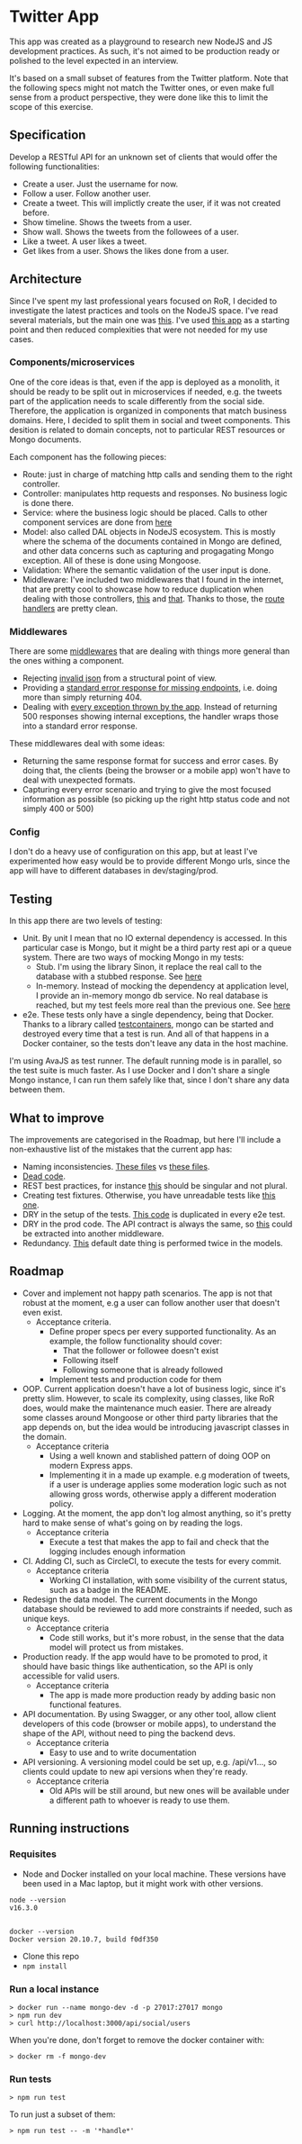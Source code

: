 # Twitter App

This app was created as a playground to research new NodeJS and JS development practices. As such, it's not aimed to be production ready or polished to the level expected in an interview. 

It's based on a small subset of features from the Twitter platform. Note that the following specs might not match the Twitter ones, or even make full sense from a product perspective, they were done like this to limit the scope of this exercise.

## Specification

Develop a RESTful API for an unknown set of clients that would offer the following functionalities:

- Create a user. Just the username for now.
- Follow a user. Follow another user.
- Create a tweet. This will implictly create the user, if it was not created before.
- Show timeline. Shows the tweets from a user.
- Show wall. Shows the tweets from the followees of a user.
- Like a tweet. A user likes a tweet.
- Get likes from a user. Shows the likes done from a user.

## Architecture

Since I've spent my last professional years focused on RoR, I decided to investigate the latest practices and tools on the NodeJS space. I've read several materials, but the main one was [this](https://github.com/goldbergyoni/nodebestpractices). I've used [this app](https://github.com/sujeet-agrahari/population-comparison) as a starting point and then reduced complexities that were not needed for my use cases.

### Components/microservices

One of the core ideas is that, even if the app is deployed as a monolith, it should be ready to be split out in microservices if needed, e.g. the tweets part of the application needs to scale differently from the social side. Therefore, the application is organized in components that match business domains. Here, I decided to split them in social and tweet components. This desition is related to domain concepts, not to particular REST resources or Mongo documents.

Each component has the following pieces:

- Route: just in charge of matching http calls and sending them to the right controller.
- Controller: manipulates http requests and responses. No business logic is done there.
- Service: where the business logic should be placed. Calls to other component services are done from [here](https://github.com/dmesu/twitter-clone/blob/master/src/components/tweet/tweet.service.js#L17)
- Model: also called DAL objects in NodeJS ecosystem. This is mostly where the schema of the documents contained in Mongo are defined, and other data concerns such as capturing and progagating Mongo exception. All of these is done using Mongoose.
- Validation: Where the semantic validation of the user input is done.
- Middleware: I've included two middlewares that I found in the internet, that are pretty cool to showcase how to reduce duplication when dealing with those controllers, [this](https://github.com/dmesu/twitter-clone/blob/master/src/middlewares/handle-request.js) and [that](https://github.com/dmesu/twitter-clone/blob/master/src/middlewares/handle-validator.js). Thanks to those, the [route handlers](https://github.com/dmesu/twitter-clone/blob/master/src/components/social/social.routes.js#L17) are pretty clean.


### Middlewares

There are some [middlewares](https://github.com/dmesu/twitter-clone/tree/master/src/middlewares) that are dealing with things more general than the ones withing a component.

- Rejecting [invalid json](https://github.com/dmesu/twitter-clone/blob/master/src/middlewares/handle-invalid-json.js) from a structural point of view.
- Providing a [standard error response for missing endpoints](https://github.com/dmesu/twitter-clone/blob/master/src/middlewares/handle-missing-path.js), i.e. doing more than simply returning 404.
- Dealing with [every exception thrown by the app](https://github.com/dmesu/twitter-clone/blob/master/src/middlewares/handle-errors.js). Instead of returning 500 responses showing internal exceptions, the handler wraps those into a standard error response.

These middlewares deal with some ideas:

- Returning the same response format for success and error cases. By doing that, the clients (being the browser or a mobile app) won't have to deal with unexpected formats.
- Capturing every error scenario and trying to give the most focused information as possible (so picking up the right http status code and not simply 400 or 500)
### Config

I don't do a heavy use of configuration on this app, but at least I've experimented how easy would be to provide different Mongo urls, since the app will have to different databases in dev/staging/prod.

## Testing

In this app there are two levels of testing:
- Unit. By unit I mean that no IO external dependency is accessed. In this particular case is Mongo, but it might be a third party rest api or a queue system. There are two ways of mocking Mongo in my tests:
    - Stub. I'm using the library Sinon, it replace the real call to the database with a stubbed response. See [here](https://github.com/dmesu/twitter-clone/blob/master/test/components/social/users.unit.stub.test.js#L31)
    - In-memory. Instead of mocking the dependency at application level, I provide an in-memory mongo db service. No real database is reached, but my test feels more real than the previous one. See [here](https://github.com/dmesu/twitter-clone/blob/master/test/components/social/users.unit.in-memory.test.js#L3)
- e2e. These tests only have a single dependency, being that Docker. Thanks to a library called [testcontainers](https://github.com/dmesu/twitter-clone/blob/master/test/components/social/users.e2e.test.js#L11), mongo can be started and destroyed every time that a test is run. And all of that happens in a Docker container, so the tests don't leave any data in the host machine.

I'm using AvaJS as test runner. The default running mode is in parallel, so the test suite is much faster. As I use Docker and I don't share a single Mongo instance, I can run them safely like that, since I don't share any data between them.

## What to improve

The improvements are categorised in the Roadmap, but here I'll include a non-exhaustive list of the mistakes that the current app has:

- Naming inconsistencies. [These files](https://github.com/dmesu/twitter-clone/tree/ss_sample_project/src/middlewares) vs [these files](https://github.com/dmesu/twitter-clone/tree/ss_sample_project/src/components/social).
- [Dead code](https://github.com/dmesu/twitter-clone/blob/ss_sample_project/src/middlewares/handle-errors.js#L4). 
- REST best practices, for instance [this](https://github.com/dmesu/twitter-clone/tree/ss_sample_project/src/components/social/social.routes.js#L16) should be singular and not plural.
- Creating test fixtures. Otherwise, you have unreadable tests like [this one](https://github.com/dmesu/twitter-clone/tree/ss_sample_project/test/components/tweet/wall.e2e.test.js#L28).
- DRY in the setup of the tests. [This code](https://github.com/dmesu/twitter-clone/tree/ss_sample_project/test/components/tweet/wall.e2e.test.js#L12) is duplicated in every e2e test.
- DRY in the prod code. The API contract is always the same, so [this](https://github.com/dmesu/twitter-clone/tree/ss_sample_project/src/components/social/social.controller.js#L6) could be extracted into another middleware.
- Redundancy. [This](https://github.com/dmesu/twitter-clone/tree/ss_sample_project/src/components/social/model/follower.js#L17) default date thing is performed twice in the models.

## Roadmap

- Cover and implement not happy path scenarios. The app is not that robust at the moment, e.g a user can follow another user that doesn't even exist.
    - Acceptance criteria. 
        - Define proper specs per every supported functionality. As an example, the follow functionality should cover:
            - That the follower or followee doesn't exist
            - Following itself
            - Following someone that is already followed
        - Implement tests and production code for them
- OOP. Current application doesn't have a lot of business logic, since it's pretty slim. However, to scale its complexity, using classes, like RoR does, would make the maintenance much easier. There are already some classes around Mongoose or other third party libraries that the app depends on, but the idea would be introducing javascript classes in the domain.
    - Acceptance criteria 
        - Using a well known and stablished pattern of doing OOP on modern Express apps.
        - Implementing it in a made up example. e.g moderation of tweets, if a user is underage applies some moderation logic such as not allowing gross words, otherwise apply a different moderation policy. 
- Logging. At the moment, the app don't log almost anything, so it's pretty hard to make sense of what's going on by reading the logs. 
    - Acceptance criteria 
        - Execute a test that makes the app to fail and check that the logging includes enough information
- CI. Adding CI, such as CircleCI, to execute the tests for every commit.
    - Acceptance criteria
        - Working CI installation, with some visibility of the current status, such as a badge in the README.
- Redesign the data model. The current documents in the Mongo database should be reviewed to add more constraints if needed, such as unique keys.
    - Acceptance criteria
        - Code still works, but it's more robust, in the sense that the data model will protect us from mistakes.
- Production ready. If the app would have to be promoted to prod, it should have basic things like authentication, so the API is only accessible for valid users.
    - Acceptance criteria
        - The app is made more production ready by adding basic non functional features.                
- API documentation. By using Swagger, or any other tool, allow client developers of this code (browser or mobile apps), to understand the shape of the API, without need to ping the backend devs.
    - Acceptance criteria
        - Easy to use and to write documentation
- API versioning. A versioning model could be set up, e.g. /api/v1..., so clients could update to new api versions when they're ready.
    - Acceptance criteria
        - Old APIs will be still around, but new ones will be available under a different path to whoever is ready to use them.                 

## Running instructions

### Requisites

- Node and Docker installed on your local machine. These versions have been used in a Mac laptop, but it might work with other versions. 

```
node --version
v16.3.0


docker --version
Docker version 20.10.7, build f0df350
```

- Clone this repo
- `npm install`

### Run a local instance

```
> docker run --name mongo-dev -d -p 27017:27017 mongo
> npm run dev
> curl http://localhost:3000/api/social/users
```

When you're done, don't forget to remove the docker container with:

```
> docker rm -f mongo-dev
```
### Run tests

```
> npm run test
```

To run just a subset of them:

```
> npm run test -- -m '*handle*'
```
